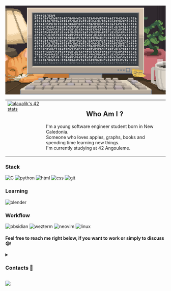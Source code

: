 ![Banner](https://github.com/tonio-chopy/tonio-chopy/blob/main/banner.gif)
<table>
 <tr>
  <td valign="top">
    <a href="https://profile.intra.42.fr/users/alaualik">
     <img src="https://badge.mediaplus.ma/water/alaualik?1337Badge=off&UM6P=off" alt="alaualik's 42 stats" />
    </a>
  </td>
  <td>
   <p>
     <h2 align="center">Who Am I ?</h2>
     I'm a young software engineer student born in New Caledonia.<br>
     Someone who loves apples, graphs, books and spending time learning new things.<br>
     I'm currently studying at 42 Angouleme.
   </p>
  </td>
    </a>
  </td>
 </tr>
</table>

### Stack
![C](https://img.shields.io/badge/c-A8B9CC?style=for-the-badge&logo=c&logoColor=%23e8934d&labelColor=%2330353b&color=%23d4c1ae) ![python](https://img.shields.io/badge/python-3776AB?style=for-the-badge&logo=python&logoColor=%23e8934d&labelColor=%2330353b&color=%23d4c1ae) ![html](https://img.shields.io/badge/html-E34F26?style=for-the-badge&logo=html5&logoColor=%23e8934d&labelColor=%2330353b&color=%23d4c1ae) ![css](https://img.shields.io/badge/css-663399?style=for-the-badge&logo=css&logoColor=%23e8934d&labelColor=%2330353b&color=%23d4c1ae) ![git](https://img.shields.io/badge/git-F05032?style=for-the-badge&logo=git&logoColor=%23e8934d&labelColor=%2330353b&color=%23d4c1ae)


### Learning
![blender](https://img.shields.io/badge/blender-E87D0D?style=for-the-badge&logo=blender&logoColor=%23e8934d&labelColor=%2330353b&color=%23d4c1ae)

### Workflow
![obsidian](https://img.shields.io/badge/obsidian-7C3AED?style=for-the-badge&logo=obsidian&logoColor=%23e8934d&labelColor=%2330353b&color=%23d4c1ae) ![wezterm](https://img.shields.io/badge/wezterm-4E49EE?style=for-the-badge&logo=wezterm&logoColor=%23e8934d&labelColor=%2330353b&color=%23d4c1ae) ![neovim](https://img.shields.io/badge/neovim-57A143?style=for-the-badge&logo=neovim&logoColor=%23e8934d&labelColor=%2330353b&color=%23d4c1ae) ![linux](https://img.shields.io/badge/linux-FCC624?style=for-the-badge&logo=linux&logoColor=%23e8934d&labelColor=%2330353b&color=%23d4c1ae)

#### Feel free to reach me right below, if you want to work or simply to discuss 😎!</p>

<details>
<summary>
<h3>Contacts 📨</h3>
</summary>

 [![Gmail](https://img.shields.io/badge/Gmail-D14836?style=for-the-badge&logo=gmail&logoColor=%23FCC624&labelColor=%2330353b&color=%23d4c1ae)](mailto:niolaualiki@gmail.com)
[![Linkedin](https://img.shields.io/badge/linkedin-000000?style=for-the-badge&logo=42&logoColor=%23FCC624&labelColor=%2330353b&color=%23d4c1ae)](https://www.linkedin.com/in/antonio-laualiki)
[![Instagram](https://img.shields.io/badge/Instagram-%23E4405F.svg?style=for-the-badge&logo=Instagram&logoColor=%23FCC624&labelColor=%2330353b&color=%23d4c1ae)](https://www.instagram.com/tonio_llk)

</details>

[![](https://visitcount.itsvg.in/api?id=tonio-chopy&icon=9&color=1)](https://visitcount.itsvg.in)
